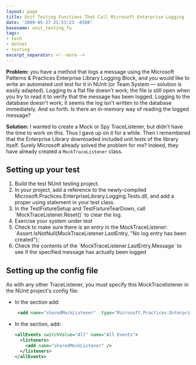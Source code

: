 ```yaml
---
layout: page
title: Unit Testing Functions That Call Microsoft Enterprise Logging
date: '2009-05-27 21:53:23 -0500'
basename: unit_testing_fu
tags:
- tech
- dotnet
- testing
excerpt_separator: <!--more-->
---
```


**Problem:** you have a method that logs a message using the Microsoft Patterns &amp;
Practices Enterprise Library Logging Block, and you would like to write an automated unit
test for it in NUnit (or Team System &mdash; solution is easily adapted). Logging to a flat file
doesn't work; the file is still open when you try to read it to verify that the message has
been logged. Logging to the database doesn't work; it seems the log isn't written to the
database immediately. And so forth. Is there an in-memory way of reading the logged message?

<!--more-->

**Solution:** I wanted to create a Mock or Spy TraceListener, but didn't have the time to
work on this. Thus I gave up on it for a while. Then I remembered that the Enterprise Library
downloaded included unit tests of the library itself. Surely Microsoft already solved the
problem for me? Indeed, they have already created a `MockTraceListener` class.

## Setting up your test

<ol>
  <li>Build the test NUnit testing project. </li>
  <li>In your project, add a reference to the newly-compiled
  Microsoft.Practices.EnterpriseLibrary.Logging.Tests.dll, and add a proper using statement in
  your test class.
  </li>
  <li>In the TestFixtureSetup and TestFixtureTearDown, call
  `MockTraceListener.Reset()` to clear the log.
  </li>
  <li>Exercise your system under test
  </li>
  <li>Check to make sure there is an entry in the MockTraceListener:
  `Assert.IsNotNull(MockTraceListener.LastEntry, "No log entry has been created");`
  </li>
  <li>Check the contents of the `MockTraceListener.LastEntry.Message` to see if the
  specified message has actually been logged
  </li>
</ol>

## Setting up the config file

As with any other TraceListener, you must specify this MockTracelistener in the NUnit
project's config file:

* In the <listeners> section add:

  ```xml
   <add name="sharedMockListener"  type="Microsoft.Practices.EnterpriseLibrary.Logging.TraceListeners.Tests.MockTraceListener, Microsoft.Practices.EnterpriseLibrary.Logging.Tests" listenerDataType="Microsoft.Practices.EnterpriseLibrary.Logging.Tests.TraceListeners.MockTraceListenerData, Microsoft.Practices.EnterpriseLibrary.Logging.Tests" />
  ```

* In the <specialSources> section, add:

  ```xml
  <allEvents switchValue="All" name="All Events">
    <listeners>
      <add name="sharedMockListener" />
    </listeners>
  </allEvents>
  ```
